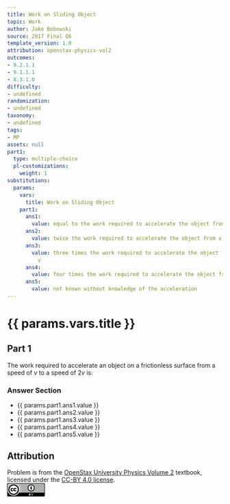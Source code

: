 ```yaml
---
title: Work on Sliding Object
topic: Work
author: Jake Bobowski
source: 2017 Final Q6
template_version: 1.0
attribution: openstax-physics-vol2
outcomes:
- 9.2.1.1
- 9.1.1.1
- 8.3.1.0
difficulty:
- undefined
randomization:
- undefined
taxonomy:
- undefined
tags:
- MP
assets: null
part1:
  type: multiple-choice
  pl-customizations:
    weight: 1
substitutions:
  params:
    vars:
      title: Work on Sliding Object
    part1:
      ans1:
        value: equal to the work required to accelerate the object from v = 0 to v
      ans2:
        value: twice the work required to accelerate the object from v = 0 to v
      ans3:
        value: three times the work required to accelerate the object from v = 0 to
          v
      ans4:
        value: four times the work required to accelerate the object from 2v to 3v
      ans5:
        value: not known without knowledge of the acceleration
---
```

# {{ params.vars.title }}

## Part 1

The work required to accelerate an object on a frictionless surface from a speed of $v$ to a speed of $2v$ is:

### Answer Section

- {{ params.part1.ans1.value }}
- {{ params.part1.ans2.value }}
- {{ params.part1.ans3.value }}
- {{ params.part1.ans4.value }}
- {{ params.part1.ans5.value }}

## Attribution

Problem is from the [OpenStax University Physics Volume 2](https://openstax.org/details/books/university-physics-volume-2) textbook, licensed under the [CC-BY 4.0 license](https://creativecommons.org/licenses/by/4.0/).<br>![Image representing the Creative Commons 4.0 BY license.](https://raw.githubusercontent.com/firasm/bits/master/by.png)